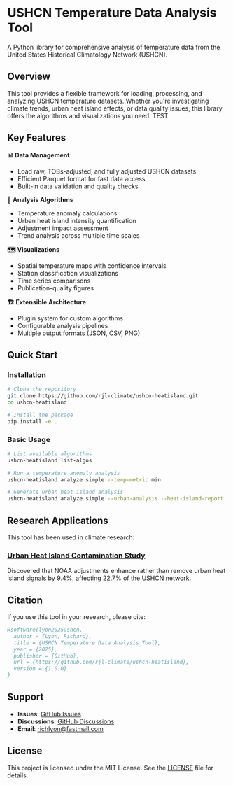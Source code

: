 # USHCN Temperature Data Analysis Tool

A Python library for comprehensive analysis of temperature data from the United States Historical Climatology Network (USHCN).

## Overview

This tool provides a flexible framework for loading, processing, and analyzing USHCN temperature datasets. Whether you're investigating climate trends, urban heat island effects, or data quality issues, this library offers the algorithms and visualizations you need. TEST

## Key Features

**📊 Data Management**

- Load raw, TOBs-adjusted, and fully adjusted USHCN datasets
- Efficient Parquet format for fast data access
- Built-in data validation and quality checks

**🔬 Analysis Algorithms**

- Temperature anomaly calculations
- Urban heat island intensity quantification
- Adjustment impact assessment
- Trend analysis across multiple time scales

**🗺️ Visualizations**

- Spatial temperature maps with confidence intervals
- Station classification visualizations
- Time series comparisons
- Publication-quality figures

**🏗️ Extensible Architecture**

- Plugin system for custom algorithms
- Configurable analysis pipelines
- Multiple output formats (JSON, CSV, PNG)

## Quick Start

### Installation

```bash
# Clone the repository
git clone https://github.com/rjl-climate/ushcn-heatisland.git
cd ushcn-heatisland

# Install the package
pip install -e .
```

### Basic Usage

```bash
# List available algorithms
ushcn-heatisland list-algos

# Run a temperature anomaly analysis
ushcn-heatisland analyze simple --temp-metric min

# Generate urban heat island analysis
ushcn-heatisland analyze simple --urban-analysis --heat-island-report
```

## Research Applications

This tool has been used in climate research:

### [Urban Heat Island Contamination Study](studies/uhii-contamination.md)

Discovered that NOAA adjustments enhance rather than remove urban heat island signals by 9.4%, affecting 22.7% of the USHCN network.

## Citation

If you use this tool in your research, please cite:

```bibtex
@software{lyon2025ushcn,
  author = {Lyon, Richard},
  title = {USHCN Temperature Data Analysis Tool},
  year = {2025},
  publisher = {GitHub},
  url = {https://github.com/rjl-climate/ushcn-heatisland},
  version = {1.0.0}
}
```

## Support

- **Issues**: [GitHub Issues](https://github.com/rjl-climate/ushcn-heatisland/issues)
- **Discussions**: [GitHub Discussions](https://github.com/rjl-climate/ushcn-heatisland/discussions)
- **Email**: richlyon@fastmail.com

## License

This project is licensed under the MIT License. See the [LICENSE](https://github.com/rjl-climate/ushcn-heatisland/blob/main/LICENSE) file for details.
